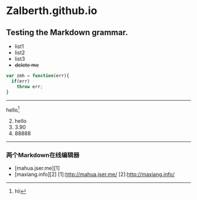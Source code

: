 # Zalberth.github.io
## Testing the Markdown grammar.
* list1
* list2
* list3
* ~~delete me~~ 

```javascript
var zmh = function(err){
  if(err)
    throw err;
}
```
---
hello[^hello]
[^hello]:hii

2. hello
3. 3.90
1. 88888
---
### 两个Markdown在线编辑器
* [mahua.jser.me][1]
* [maxiang.info][2]
[1]:http://mahua.jser.me/
[2]:http://maxiang.info/
